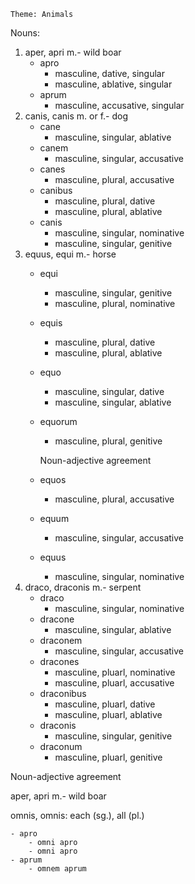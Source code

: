     Theme: Animals

Nouns:

1. aper, apri m.- wild boar
    - apro
        - masculine, dative, singular 
        - masculine, ablative, singular
    - aprum
        - masculine, accusative, singular
1. canis, canis m. or f.- dog
    - cane
        - masculine, singular, ablative
    - canem
        - masculine, singular, accusative  
    - canes
        - masculine, plural, accusative
    - canibus
        - masculine, plural, dative
        - masculine, plural, ablative
    - canis
        - masculine, singular, nominative
        - masculine, singular, genitive 
1. equus, equi m.- horse
    - equi
        - masculine, singular, genitive
        - masculine, plural, nominative 
    - equis
        - masculine, plural, dative
        - masculine, plural, ablative
    - equo
        - masculine, singular, dative
        - masculine, singular, ablative 
    - equorum
        - masculine, plural, genitive
        
        Noun-adjective agreement
    - equos
        - masculine, plural, accusative 
    - equum
        - masculine, singular, accusative
    - equus
        - masculine, singular, nominative
1. draco, draconis m.- serpent
    - draco
        - masculine, singular, nominative
    - dracone
        - masculine, singular, ablative
    - draconem
        - masculine, singular, accusative
    - dracones
        - masculine, pluarl, nominative 
        - masculine, pluarl, accusative
    - draconibus
        - masculine, pluarl, dative
        - masculine, pluarl, ablative
    - draconis
        - masculine, singular, genitive
    - draconum
        - masculine, pluarl, genitive

Noun-adjective agreement

aper, apri m.- wild boar

omnis, omnis: each (sg.), all (pl.)

    - apro
        - omni apro
        - omni apro
    - aprum
        - omnem aprum
 


